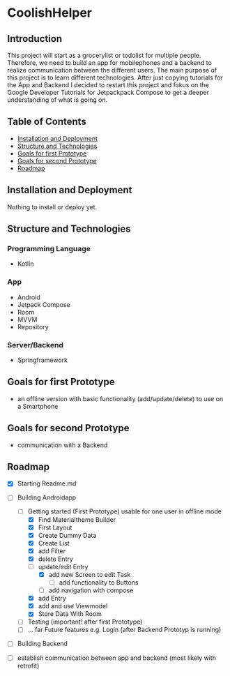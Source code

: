 # CoolishHelper

## Introduction
This project will start as a grocerylist or todolist for multiple people. Therefore, we need to build an app for mobilephones and a backend to realize communication between the different users. The main purpose of this project is to learn different technologies. After just copying tutorials for the App and Backend I decided to restart this project and fokus on the Google Developer Tutorials for Jetpackpack Compose to get a deeper understanding of what is going on.

## Table of Contents
- [Installation and Deployment](<#installation-and-deployment>)
- [Structure and Technologies](<#structure-and-technologies>)
- [Goals for first Prototype](#goals-for-first-prototype)
- [Goals for second Prototype](#goals-for-second-prototype)
- [Roadmap](#roadmap)

## Installation and Deployment
Nothing to install or deploy yet.
## Structure and Technologies
### Programming Language
- Kotlin
### App
- Android
- Jetpack Compose
- Room
- MVVM
- Repository
### Server/Backend
- Springframework

## Goals for first Prototype
- an offline version with basic functionality (add/update/delete) to use on a Smartphone

## Goals for second Prototype
- communication with a Backend

## Roadmap
- [x] Starting Readme.md

- [ ] Building Androidapp
  - [ ] Getting started (First Prototype) usable for one user in offline mode 
    - [x] Find Materialtheme Builder
    - [x] First Layout
    - [x] Create Dummy Data
    - [x] Create List
    - [x] add Filter
    - [x] delete Entry
    - [ ] update/edit Entry
      - [x] add new Screen to edit Task
        -[ ] add functionality to Buttons 
      - [ ] add navigation with compose
    - [x] add Entry
    - [x] add and use Viewmodel 
    - [x] Store Data With Room
  - [ ] Testing (important! after first Prototype) 
  - [ ] ... far Future features e.g. Login (after Backend Prototyp is running) 
- [ ] Building Backend
- [ ] establish communication between app and backend (most likely with retrofit)
